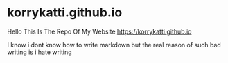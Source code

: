# korrykatti.github.io
Hello This Is The Repo Of My Website https://korrykatti.github.io

I know i dont know how to write markdown but the real reason of such bad writing is i hate writing
